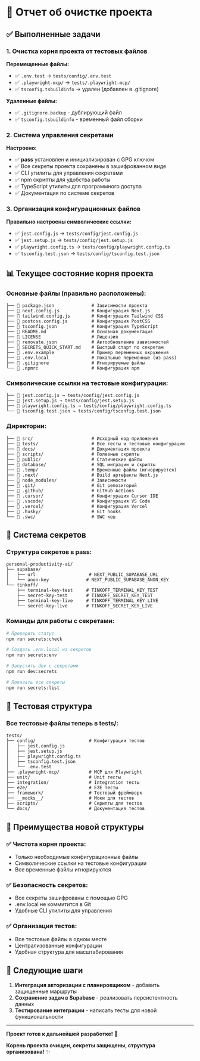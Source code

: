 # 🧹 Отчет об очистке проекта

## ✅ Выполненные задачи

### 1. Очистка корня проекта от тестовых файлов

**Перемещенные файлы:**
- ✅ `.env.test` → `tests/config/.env.test`
- ✅ `.playwright-mcp/` → `tests/.playwright-mcp/`
- ✅ `tsconfig.tsbuildinfo` → удален (добавлен в .gitignore)

**Удаленные файлы:**
- ✅ `.gitignore.backup` - дублирующий файл
- ✅ `tsconfig.tsbuildinfo` - временный файл сборки

### 2. Система управления секретами

**Настроено:**
- ✅ **pass** установлен и инициализирован с GPG ключом
- ✅ Все секреты проекта сохранены в зашифрованном виде
- ✅ CLI утилиты для управления секретами
- ✅ npm скрипты для удобства работы
- ✅ TypeScript утилиты для программного доступа
- ✅ Документация по системе секретов

### 3. Организация конфигурационных файлов

**Правильно настроены символические ссылки:**
- ✅ `jest.config.js` → `tests/config/jest.config.js`
- ✅ `jest.setup.js` → `tests/config/jest.setup.js`
- ✅ `playwright.config.ts` → `tests/config/playwright.config.ts`
- ✅ `tsconfig.test.json` → `tests/config/tsconfig.test.json`

## 📊 Текущее состояние корня проекта

### Основные файлы (правильно расположены):
```
├── 📄 package.json              # Зависимости проекта
├── 📄 next.config.js            # Конфигурация Next.js
├── 📄 tailwind.config.js        # Конфигурация Tailwind CSS
├── 📄 postcss.config.js         # Конфигурация PostCSS
├── 📄 tsconfig.json             # Конфигурация TypeScript
├── 📄 README.md                 # Основная документация
├── 📄 LICENSE                   # Лицензия
├── 📄 renovate.json             # Автообновление зависимостей
├── 📄 SECRETS_QUICK_START.md    # Быстрый старт по секретам
├── 📄 .env.example              # Пример переменных окружения
├── 📄 .env.local                # Локальные переменные (из pass)
├── 📄 .gitignore                # Игнорируемые файлы
└── 📄 .npmrc                    # Конфигурация npm
```

### Символические ссылки на тестовые конфигурации:
```
├── 🔗 jest.config.js → tests/config/jest.config.js
├── 🔗 jest.setup.js → tests/config/jest.setup.js
├── 🔗 playwright.config.ts → tests/config/playwright.config.ts
└── 🔗 tsconfig.test.json → tests/config/tsconfig.test.json
```

### Директории:
```
├── 📁 src/                      # Исходный код приложения
├── 📁 tests/                    # Все тесты и тестовые конфигурации
├── 📁 docs/                     # Документация проекта
├── 📁 scripts/                  # Полезные скрипты
├── 📁 public/                   # Статические файлы
├── 📁 database/                 # SQL миграции и скрипты
├── 📁 .temp/                    # Временные файлы (игнорируется)
├── 📁 .next/                    # Build артефакты Next.js
├── 📁 node_modules/             # Зависимости
├── 📁 .git/                     # Git репозиторий
├── 📁 .github/                  # GitHub Actions
├── 📁 .cursor/                  # Конфигурация Cursor IDE
├── 📁 .vscode/                  # Конфигурация VS Code
├── 📁 .vercel/                  # Конфигурация Vercel
├── 📁 .husky/                   # Git hooks
└── 📁 .swc/                     # SWC кеш
```

## 🔐 Система секретов

### Структура секретов в pass:
```
personal-productivity-ai/
├── supabase/
│   ├── url                    # NEXT_PUBLIC_SUPABASE_URL
│   └── anon-key              # NEXT_PUBLIC_SUPABASE_ANON_KEY
└── tinkoff/
    ├── terminal-key-test     # TINKOFF_TERMINAL_KEY_TEST
    ├── secret-key-test       # TINKOFF_SECRET_KEY_TEST
    ├── terminal-key-live     # TINKOFF_TERMINAL_KEY_LIVE
    └── secret-key-live       # TINKOFF_SECRET_KEY_LIVE
```

### Команды для работы с секретами:
```bash
# Проверить статус
npm run secrets:check

# Создать .env.local из секретов
npm run secrets:env

# Запустить dev с секретами
npm run dev:secrets

# Показать все секреты
npm run secrets:list
```

## 🧪 Тестовая структура

### Все тестовые файлы теперь в tests/:
```
tests/
├── config/                    # Конфигурации тестов
│   ├── jest.config.js
│   ├── jest.setup.js
│   ├── playwright.config.ts
│   ├── tsconfig.test.json
│   └── .env.test
├── .playwright-mcp/           # MCP для Playwright
├── unit/                      # Unit тесты
├── integration/               # Integration тесты
├── e2e/                       # E2E тесты
├── framework/                 # Тестовый фреймворк
├── __mocks__/                 # Моки для тестов
├── scripts/                   # Скрипты для тестов
└── docs/                      # Документация тестов
```

## 🎯 Преимущества новой структуры

### ✅ Чистота корня проекта:
- Только необходимые конфигурационные файлы
- Символические ссылки на тестовые конфигурации
- Все временные файлы игнорируются

### ✅ Безопасность секретов:
- Все секреты зашифрованы с помощью GPG
- .env.local не коммитится в Git
- Удобные CLI утилиты для управления

### ✅ Организация тестов:
- Все тестовые файлы в одном месте
- Централизованные конфигурации
- Удобная структура для масштабирования

## 🚀 Следующие шаги

1. **Интеграция авторизации с планировщиком** - добавить защищенные маршруты
2. **Сохранение задач в Supabase** - реализовать персистентность данных
3. **Тестирование интеграции** - написать тесты для новой функциональности

---

**Проект готов к дальнейшей разработке!** 🎉

**Корень проекта очищен, секреты защищены, структура организована!** ✨
